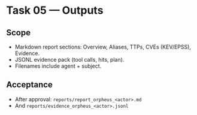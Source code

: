 # Task 05 — Outputs

## Scope
- Markdown report sections: Overview, Aliases, TTPs, CVEs (KEV/EPSS), Evidence.
- JSONL evidence pack (tool calls, hits, plan).
- Filenames include agent + subject.

## Acceptance
- After approval: `reports/report_orpheus_<actor>.md`
- And `reports/evidence_orpheus_<actor>.jsonl`
